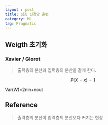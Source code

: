 ```yaml
---
layout : post
title: 심층 신경망 훈련
category: ML
tag: Pragmatic
---
```


## Weigth 초기화
### Xavier / Glorot
 > 출력층의 분산과 입력층의 분산을 같게 한다.
 
 
$$
P\left( X=x \right) =1
$$ 
 
Var(W)=2nin+nout

## Reference
 > 출력층의 분산이 입력층의 분산보다 커지는 현상
